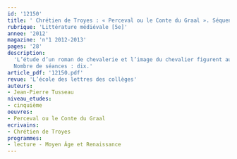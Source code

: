 ```yaml
---
id: '12150'
title: ' Chrétien de Troyes : « Perceval ou le Conte du Graal ». Séquence'
rubrique: 'Littérature médiévale [5e]'
annee: '2012'
magazine: 'n°1 2012-2013'
pages: '28'
description: 
  'L’étude d’un roman de chevalerie et l’image du chevalier figurent au programme de l’enseignement du français au collège en classe de cinquième. À partir de « Perceval ou le Conte du Graal », de Chrétien de Troyes, on peut aborder ces deux questions. L’ouvrage, qui met en scène les chevaliers de la cour du roi Arthur, permet de découvrir le monde de la Table Ronde et l’un de ses représentants les plus prestigieux, Gauvain. On peut également y suivre la formation et l’évolution de Perceval, un jeune homme sauvage, rustre et ignorant s’affirmant progressivement comme une figure marquante du roman qui fait apparaître, pour la première fois dans notre littérature, le mystérieux motif du Graal.
  Nombre de séances : dix.'
article_pdf: '12150.pdf'
revue: 'L’école des lettres des collèges'
auteurs:
- Jean-Pierre Tusseau
niveau_etudes:
- cinquième
oeuvres:
- Perceval ou le Conte du Graal
ecrivains:
- Chrétien de Troyes
programmes:
- lecture - Moyen Âge et Renaissance
---
```


